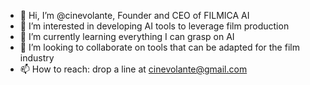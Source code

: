 - 👋 Hi, I’m @cinevolante, Founder and CEO of FILMICA AI
- 👀 I’m interested in developing AI tools to leverage film production
- 🌱 I’m currently learning everything I can grasp on AI
- 💞️ I’m looking to collaborate on tools that can be adapted for the film industry
- 📫 How to reach: drop a line at cinevolante@gmail.com
  
<!---
cinevolante/cinevolante is a ✨ special ✨ repository because its `README.md` (this file) appears on your GitHub profile.
You can click the Preview link to take a look at your changes.
--->
